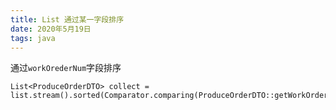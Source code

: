 ```yaml
---
title: List 通过某一字段排序
date: 2020年5月19日
tags: java
---
```










通过`workOrederNum`字段排序

```
List<ProduceOrderDTO> collect = list.stream().sorted(Comparator.comparing(ProduceOrderDTO::getWorkOrderNum)).collect(Collectors.toList());
```